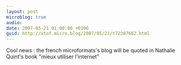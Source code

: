 ```yaml
---
layout: post
microblog: true
audio: 
date: 2007-05-21 01:00:00 +0100
guid: http://xtof.micro.blog/2007/05/21/t72307662.html
---
```

Cool news : the french microformats's blog will be quoted in Nathalie Quint's book "mieux utiliser l'internet"
